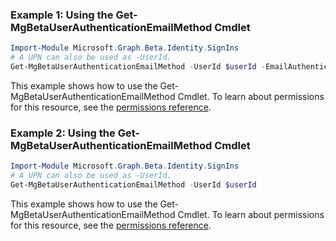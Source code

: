 ### Example 1: Using the Get-MgBetaUserAuthenticationEmailMethod Cmdlet
```powershell
Import-Module Microsoft.Graph.Beta.Identity.SignIns
# A UPN can also be used as -UserId.
Get-MgBetaUserAuthenticationEmailMethod -UserId $userId -EmailAuthenticationMethodId $emailAuthenticationMethodId
```
This example shows how to use the Get-MgBetaUserAuthenticationEmailMethod Cmdlet.
To learn about permissions for this resource, see the [permissions reference](/graph/permissions-reference).
### Example 2: Using the Get-MgBetaUserAuthenticationEmailMethod Cmdlet
```powershell
Import-Module Microsoft.Graph.Beta.Identity.SignIns
# A UPN can also be used as -UserId.
Get-MgBetaUserAuthenticationEmailMethod -UserId $userId
```
This example shows how to use the Get-MgBetaUserAuthenticationEmailMethod Cmdlet.
To learn about permissions for this resource, see the [permissions reference](/graph/permissions-reference).
